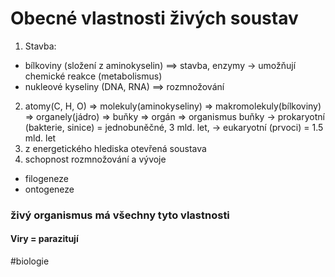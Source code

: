 # Obecné vlastnosti živých soustav
1. Stavba: 
- bílkoviny (složení z aminokyselin) 
==> stavba, enzymy -> umožňují chemické reakce (metabolismus)
- nukleové kyseliny (DNA, RNA) 
==> rozmnožování
2. atomy(C, H, O) => molekuly(aminokyseliny) 
=> makromolekuly(bílkoviny) => organely(jádro)
=> buňky => orgán => organismus
buňky -> prokaryotní (bakterie, sinice) = jednobuněčné, 3 mld. let,
-> eukaryotní (prvoci) = 1.5 mld. let
3. z energetického hlediska otevřená soustava
4. schopnost rozmnožování a vývoje
- filogeneze
- ontogeneze
### živý organismus má všechny tyto vlastnosti
#### Viry = parazitují
#biologie 